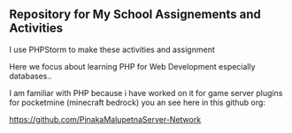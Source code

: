 ## Repository for My School Assignements and Activities

I use PHPStorm to make these activities and assignment

Here we focus about learning PHP for Web Development especially databases..

I am familiar with PHP because i have worked on it for game server plugins for pocketmine (minecraft bedrock)
you an see here in this github org:

https://github.com/PinakaMalupetnaServer-Network
